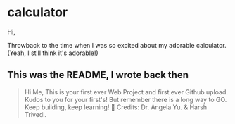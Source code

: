 # calculator

Hi,

Throwback to the time when I was so excited about my adorable calculator. (Yeah, I still think it's adorable!)

## This was the README, I wrote back then 

> Hi Me,
> This is your first ever Web Project and first ever Github upload. Kudos to you for your first's! But remember there is a long way to GO. Keep building, keep learning! 🤍
> Credits: Dr. Angela Yu. & Harsh Trivedi. 

